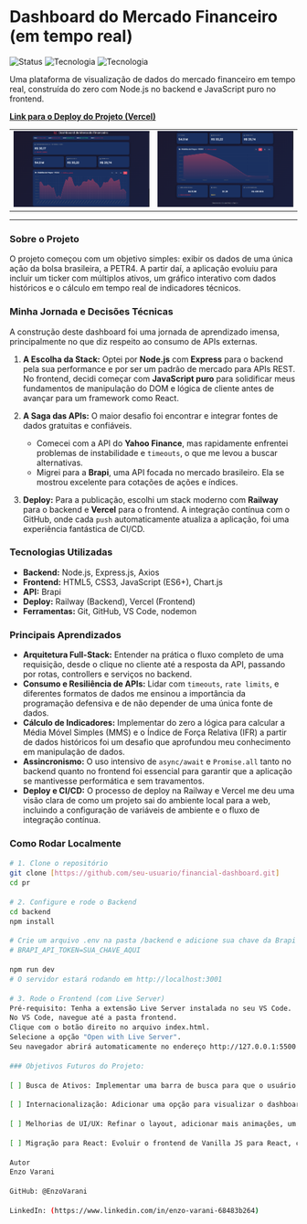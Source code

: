 # Dashboard do Mercado Financeiro (em tempo real)

![Status](https://img.shields.io/badge/status-versão%201.0-green)
![Tecnologia](https://img.shields.io/badge/backend-Node.js-blue)
![Tecnologia](https://img.shields.io/badge/frontend-JavaScript-yellow)

Uma plataforma de visualização de dados do mercado financeiro em tempo real, construída do zero com Node.js no backend e JavaScript puro no frontend.

**[Link para o Deploy do Projeto (Vercel)](https://coloque-seu-link-aqui.vercel.app)**

<table align="center">
  <tr>
    <td align="center">
      <img src="./docs/screenshot.png" width="500px">
    </td>
    <td align="center">
      <img src="./docs/screenshot2.png" width="500px">
    </td>
  </tr>
</table>

---

### Sobre o Projeto

O projeto começou com um objetivo simples: exibir os dados de uma única ação da bolsa brasileira, a PETR4. A partir daí, a aplicação evoluiu para incluir um ticker com múltiplos ativos, um gráfico interativo com dados históricos e o cálculo em tempo real de indicadores técnicos.

### Minha Jornada e Decisões Técnicas

A construção deste dashboard foi uma jornada de aprendizado imensa, principalmente no que diz respeito ao consumo de APIs externas.

1.  **A Escolha da Stack:** Optei por **Node.js** com **Express** para o backend pela sua performance e por ser um padrão de mercado para APIs REST. No frontend, decidi começar com **JavaScript puro** para solidificar meus fundamentos de manipulação do DOM e lógica de cliente antes de avançar para um framework como React.

2.  **A Saga das APIs:** O maior desafio foi encontrar e integrar fontes de dados gratuitas e confiáveis.
    - Comecei com a API do **Yahoo Finance**, mas rapidamente enfrentei problemas de instabilidade e `timeouts`, o que me levou a buscar alternativas.
    - Migrei para a **Brapi**, uma API focada no mercado brasileiro. Ela se mostrou excelente para cotações de ações e índices.

3.  **Deploy:** Para a publicação, escolhi um stack moderno com **Railway** para o backend e **Vercel** para o frontend. A integração contínua com o GitHub, onde cada `push` automaticamente atualiza a aplicação, foi uma experiência fantástica de CI/CD.

### Tecnologias Utilizadas

-   **Backend:** Node.js, Express.js, Axios
-   **Frontend:** HTML5, CSS3, JavaScript (ES6+), Chart.js
-   **API:** Brapi
-   **Deploy:** Railway (Backend), Vercel (Frontend)
-   **Ferramentas:** Git, GitHub, VS Code, nodemon

### Principais Aprendizados

-   **Arquitetura Full-Stack:** Entender na prática o fluxo completo de uma requisição, desde o clique no cliente até a resposta da API, passando por rotas, controllers e serviços no backend.
-   **Consumo e Resiliência de APIs:** Lidar com `timeouts`, `rate limits`, e diferentes formatos de dados me ensinou a importância da programação defensiva e de não depender de uma única fonte de dados.
-   **Cálculo de Indicadores:** Implementar do zero a lógica para calcular a Média Móvel Simples (MMS) e o Índice de Força Relativa (IFR) a partir de dados históricos foi um desafio que aprofundou meu conhecimento em manipulação de dados.
-   **Assincronismo:** O uso intensivo de `async/await` e `Promise.all` tanto no backend quanto no frontend foi essencial para garantir que a aplicação se mantivesse performática e sem travamentos.
-   **Deploy e CI/CD:** O processo de deploy na Railway e Vercel me deu uma visão clara de como um projeto sai do ambiente local para a web, incluindo a configuração de variáveis de ambiente e o fluxo de integração contínua.

### Como Rodar Localmente

```bash
# 1. Clone o repositório
git clone [https://github.com/seu-usuario/financial-dashboard.git]
cd pr

# 2. Configure e rode o Backend
cd backend
npm install

# Crie um arquivo .env na pasta /backend e adicione sua chave da Brapi
# BRAPI_API_TOKEN=SUA_CHAVE_AQUI

npm run dev
# O servidor estará rodando em http://localhost:3001

# 3. Rode o Frontend (com Live Server)
Pré-requisito: Tenha a extensão Live Server instalada no seu VS Code.
No VS Code, navegue até a pasta frontend.
Clique com o botão direito no arquivo index.html.
Selecione a opção "Open with Live Server".
Seu navegador abrirá automaticamente no endereço http://127.0.0.1:5500 (ou uma porta similar) com o projeto funcionando.

### Objetivos Futuros do Projeto:

[ ] Busca de Ativos: Implementar uma barra de busca para que o usuário possa trocar o ativo principal (PETR4) por qualquer outra ação da B3.

[ ] Internacionalização: Adicionar uma opção para visualizar o dashboard em Inglês.

[ ] Melhorias de UI/UX: Refinar o layout, adicionar mais animações, um seletor de tema (light/dark) e tornar a interface mais responsiva para dispositivos móveis.

[ ] Migração para React: Evoluir o frontend de Vanilla JS para React, componentizando a aplicação e gerenciando o estado de forma mais eficiente.

Autor
Enzo Varani

GitHub: @EnzoVarani

LinkedIn: (https://www.linkedin.com/in/enzo-varani-68483b264)